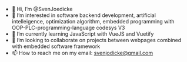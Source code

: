 - 👋 Hi, I’m @SvenJoedicke
- 👀 I’m interested in software backend development, artificial intelleigence, optimization algorithm, embedded programming with OOP-PLC-programming-language codesys V3
- 🌱 I’m currently learning JavaScript with VueJS and Vuetify
- 💞️ I’m looking to collaborate on projects between webpages combined with embedded software framework
- 📫 How to reach me on my email: svenjodicke@gmail.com

<!---
SvenJoedicke/SvenJoedicke is a ✨ special ✨ repository because its `README.md` (this file) appears on your GitHub profile.
You can click the Preview link to take a look at your changes.
--->

